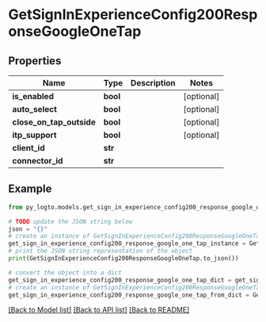 # GetSignInExperienceConfig200ResponseGoogleOneTap


## Properties

Name | Type | Description | Notes
------------ | ------------- | ------------- | -------------
**is_enabled** | **bool** |  | [optional] 
**auto_select** | **bool** |  | [optional] 
**close_on_tap_outside** | **bool** |  | [optional] 
**itp_support** | **bool** |  | [optional] 
**client_id** | **str** |  | 
**connector_id** | **str** |  | 

## Example

```python
from py_logto.models.get_sign_in_experience_config200_response_google_one_tap import GetSignInExperienceConfig200ResponseGoogleOneTap

# TODO update the JSON string below
json = "{}"
# create an instance of GetSignInExperienceConfig200ResponseGoogleOneTap from a JSON string
get_sign_in_experience_config200_response_google_one_tap_instance = GetSignInExperienceConfig200ResponseGoogleOneTap.from_json(json)
# print the JSON string representation of the object
print(GetSignInExperienceConfig200ResponseGoogleOneTap.to_json())

# convert the object into a dict
get_sign_in_experience_config200_response_google_one_tap_dict = get_sign_in_experience_config200_response_google_one_tap_instance.to_dict()
# create an instance of GetSignInExperienceConfig200ResponseGoogleOneTap from a dict
get_sign_in_experience_config200_response_google_one_tap_from_dict = GetSignInExperienceConfig200ResponseGoogleOneTap.from_dict(get_sign_in_experience_config200_response_google_one_tap_dict)
```
[[Back to Model list]](../README.md#documentation-for-models) [[Back to API list]](../README.md#documentation-for-api-endpoints) [[Back to README]](../README.md)


